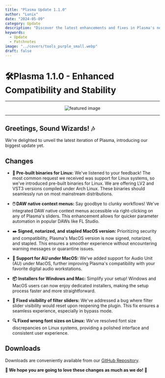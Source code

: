 ```yaml
---
title: "Plasma Update 1.1.0"
author: "Lunix"
date: "2024-05-09"
category: Update
description: "Discover the latest enhancements and fixes in Plasma's newest release."
keywords:
  - Update
  - Patchnotes
image: "../covers/tools_purple_small.webp"
draft: false
---
```


# 🛠️Plasma 1.1.0 - Enhanced Compatibility and Stability

---

<div align="center">
  <img src="../../../covers/tools_purple_big.webp" alt="featured image">
</div>

---

## Greetings, Sound Wizards! 🎶

We're delighted to unveil the latest iteration of Plasma, introducing our biggest update yet.

## Changes

- **🐧 Pre-built binaries for Linux:** We've listened to your feedback! The most common request we received was support for Linux systems, so we've introduced pre-built binaries for Linux. We are offering LV2 and VST3 versions compiled under Arch Linux. These binaries should seamlessly run on most mainstream distributions.

- **🖱️ DAW native context menus:** Say goodbye to clunky workflows! We've integrated DAW native context menus accessible via right-clicking on any of Plasma's sliders. This enhancement allows for quicker parameter automation in popular DAWs like FL Studio.

- **✒️ Signed, notarized, and stapled MacOS version:** Prioritizing security and compatibility, Plasma's MacOS version is now signed, notarized, and stapled. This ensures a smoother experience without encountering warning messages or quarantine issues.

- **🍏 Support for AU under MacOS:** We've added support for Audio Unit (AU) under MacOS, further improving Plasma's compatibility with your favorite digital audio workstations.

- **📦 Installers for Windows and Mac:** Simplify your setup! Windows and MacOS users can now enjoy dedicated installers, making the setup process faster and more straightforward.

- **🔧 Fixed visibility of filter sliders:** We've addressed a bug where filter slider visibility would reset upon reopening the plugin. This fix ensures a seamless experience, especially in bypass mode.

- **🔍 Fixed wrong font sizes on Linux:** We've resolved font size discrepancies on Linux systems, providing a polished interface and consistent user experience.

## Downloads

Downloads are conveniently available from our [GitHub Repository](https://github.com/Dimethoxy/Plasma/releases/tag/v1.1.0).

**🌟 We hope you are going to love these changes as much as we do! 🌟**
